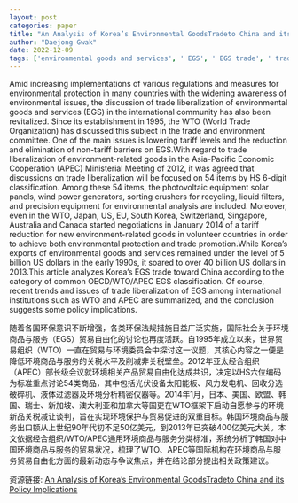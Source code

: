 ```yaml
---
layout: post
categories: paper
title: "An Analysis of Korea’s Environmental GoodsTradeto China and its Policy Implications"
author: "Daejong Gwak"
date: 2022-12-09
tags: ['environmental goods and services', ' EGS', ' EGS trade', ' trade liberalization', ' tariffs', ' tariff barriers', ' non-tariff barriers', ' NBTs', ' Korea', ' China', ' service trade', ' trade policy', ' environmental policy']
---
```


Amid increasing implementations of various regulations and measures for environmental protection in many countries with the widening awareness of environmental issues, the discussion of trade liberalization of environmental goods and services (EGS) in the international community has also been revitalized. Since its establishment in 1995, the WTO (World Trade Organization) has discussed this subject in the trade and environment committee. One of the main issues is lowering tariff levels and the reduction and elimination of non-tariff barriers on EGS.With regard to trade liberalization of environment-related goods in the Asia-Pacific Economic Cooperation (APEC) Ministerial Meeting of 2012, it was agreed that discussions on trade liberalization will be focused on 54 items by HS 6-digit classification. Among these 54 items, the photovoltaic equipment solar panels, wind power generators, sorting crushers for recycling, liquid filters, and precision equipment for environmental analysis are included. Moreover, even in the WTO, Japan, US, EU, South Korea, Switzerland, Singapore, Australia and Canada started negotiations in January 2014 of a tariff reduction for new environment-related goods in volunteer countries in order to achieve both environmental protection and trade promotion.While Korea’s exports of environmental goods and services remained under the level of 5 billion US dollars in the early 1990s, it soared to over 40 billion US dollars in 2013.This article analyzes Korea’s EGS trade toward China according to the category of common OECD/WTO/APEC EGS classification. Of course, recent trends and issues of trade liberalization of EGS among international institutions such as WTO and APEC are summarized, and the conclusion suggests some policy implications.

随着各国环保意识不断增强，各类环保法规措施日益广泛实施，国际社会关于环境商品与服务（EGS）贸易自由化的讨论也再度活跃。自1995年成立以来，世界贸易组织（WTO）一直在贸易与环境委员会中探讨这一议题，其核心内容之一便是降低环境商品与服务的关税水平及削减非关税壁垒。2012年亚太经合组织（APEC）部长级会议就环境相关产品贸易自由化达成共识，决定以HS六位编码为标准重点讨论54类商品，其中包括光伏设备太阳能板、风力发电机、回收分选破碎机、液体过滤器及环境分析精密仪器等。2014年1月，日本、美国、欧盟、韩国、瑞士、新加坡、澳大利亚和加拿大等国更在WTO框架下启动自愿参与的环境新品关税减让谈判，旨在实现环境保护与贸易促进的双重目标。韩国环境商品与服务出口额从上世纪90年代初不足50亿美元，到2013年已突破400亿美元大关。本文依据经合组织/WTO/APEC通用环境商品与服务分类标准，系统分析了韩国对中国环境商品与服务的贸易状况，梳理了WTO、APEC等国际机构在环境商品与服务贸易自由化方面的最新动态与争议焦点，并在结论部分提出相关政策建议。

资源链接: [An Analysis of Korea’s Environmental GoodsTradeto China and its Policy Implications](https://papers.ssrn.com/sol3/papers.cfm?abstract_id=4204517)
